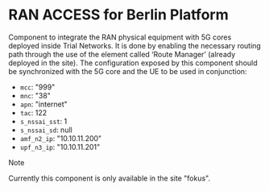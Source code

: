# RAN ACCESS for Berlin Platform

Component to integrate the RAN physical equipment with 5G cores deployed inside Trial Networks.
It is done by enabling the necessary routing path through the use of the element called ‘Route Manager’ (already deployed in the site). 
The configuration exposed by this component should be synchronized with the 5G core and the UE to be used in conjunction:
- `mcc`: "999" 
- `mnc`: "38"
- `apn`: "internet"
- `tac`: 122
- `s_nssai_sst`: 1
- `s_nssai_sd`: null
- `amf_n2_ip`: "10.10.11.200"
- `upf_n3_ip`: "10.10.11.201"

> [!NOTE]  
> Currently this component is only available in the site "fokus".